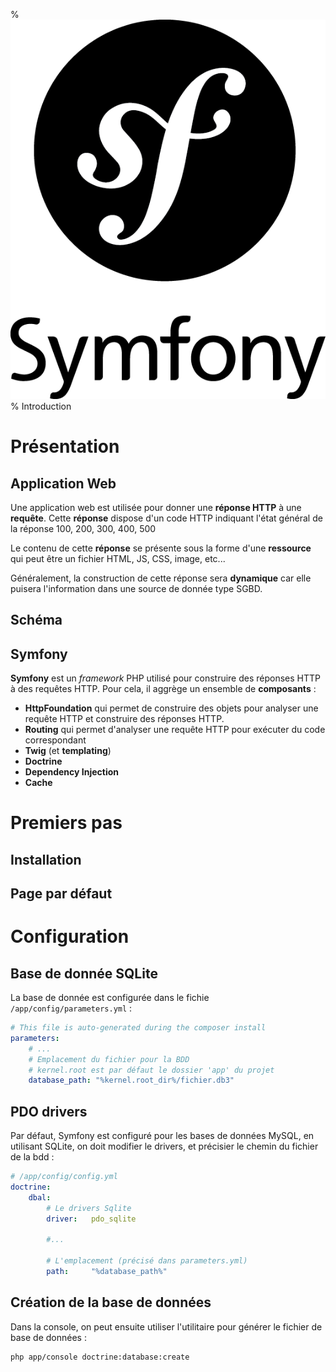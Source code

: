 % ![Symfony](../images/symfony.png)
% Introduction

# Présentation

## Application Web

Une application web est utilisée pour donner une **réponse HTTP** à une **requête**. Cette **réponse** dispose d'un code HTTP indiquant l'état général de la réponse 100, 200, 300, 400, 500

Le contenu de cette **réponse** se présente sous la forme d'une **ressource** qui peut être un fichier HTML, JS, CSS, image, etc...

Généralement, la construction de cette réponse sera **dynamique** car elle puisera l'information dans une source de donnée type SGBD.

## Schéma



## Symfony

**Symfony** est un *framework* PHP utilisé pour construire des réponses HTTP à des requêtes HTTP. Pour cela, il aggrège un ensemble de **composants** :

 - **HttpFoundation** qui permet de construire des objets pour analyser une requête HTTP et construire des réponses HTTP.
 - **Routing** qui permet d'analyser une requête HTTP pour exécuter du code correspondant
 - **Twig** (et **templating**)
 - **Doctrine**
 - **Dependency Injection**
 - **Cache**



# Premiers pas

## Installation

## Page par défaut

# Configuration

## Base de donnée SQLite

La base de donnée est configurée dans le fichie `/app/config/parameters.yml` :

```yaml
# This file is auto-generated during the composer install
parameters:
    # ...
    # Emplacement du fichier pour la BDD
    # kernel.root est par défaut le dossier 'app' du projet
    database_path: "%kernel.root_dir%/fichier.db3"
```

## PDO drivers

Par défaut, Symfony est configuré pour les bases de données MySQL, en utilisant SQLite, on doit modifier le drivers, et précisier le chemin du fichier de la bdd :

```yaml
# /app/config/config.yml
doctrine:
    dbal:
        # Le drivers Sqlite
        driver:   pdo_sqlite

        #...

        # L'emplacement (précisé dans parameters.yml)
        path:     "%database_path%"

```

## Création de la base de données

Dans la console, on peut ensuite utiliser l'utilitaire pour générer le fichier de base de données :

```bash
php app/console doctrine:database:create
```
